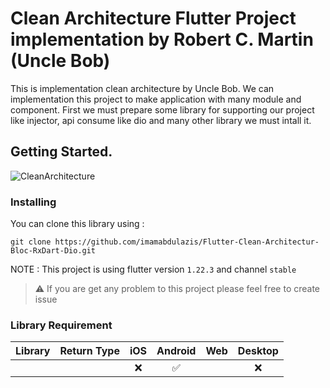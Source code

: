 # Clean Architecture Flutter Project implementation by Robert C. Martin (Uncle Bob)
This is implementation clean architecture by Uncle Bob. We can implementation this project to make application with many module and component.
First we must prepare some library for supporting our project like injector, api consume like dio and many other library we must intall it.

## Getting Started.
![CleanArchitecture](https://user-images.githubusercontent.com/39134128/101283060-f3708c80-380a-11eb-94de-199f0fc01739.jpg)


### Installing
You can clone this library using :
```shell
git clone https://github.com/imamabdulazis/Flutter-Clean-Architectur-Bloc-RxDart-Dio.git
```
NOTE : 
This project is using flutter version ```1.22.3``` and channel ```stable``` 
> ⚠️ If you are get any problem to this project please feel free to create issue

### Library Requirement

| Library                                                           | Return Type         |  iOS  | Android | Web | Desktop |
| ----------------------------------------------------------------- | ------------------- | :--:  | :-----: | :-: |:-:      |
|                                                                   |                     |  ❌   |   ✅     | | ❌ |        |

